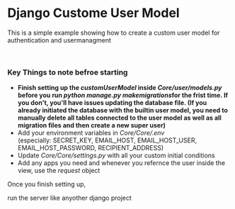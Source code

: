 <h1>Django Custome User Model</h1>
<p>This is a simple example showing how to create a custom user model for authentication and usermanagment</p>
<br>
<h3>Key Things to note befroe starting</h3>
<ul>
  <li><b>Finish setting up the <i>customUserModel</i> inside <i>Core/user/models.py</i> before you run <i>python manage.py makemigrations</i>for the frist time. If you don't, you'll have issues updating the database file. (If you already initiated the database with the builtin user model, you need to manually delete all tables connected to the user model as well as all migration files and then create a new super user)</b></li>
  <li>Add your environment variables in <i>Core/Core/.env</i></li> (especially: SECRET_KEY, EMAIL_HOST, EMAIL_HOST_USER, EMAIL_HOST_PASSWORD, RECIPIENT_ADDRESS)
  <li>Update <i>Core/Core/settings.py</i> with all your custom initial conditions</li>
  <li>Add any apps you need and whenever you refernce the user inside the view, use the <i>request</i> object</li>
</ul>

Once you finish setting up, 

run the server like anyother django project
